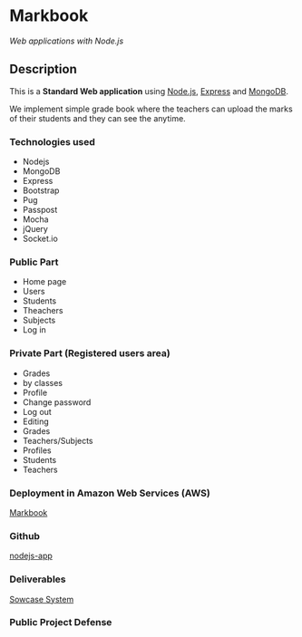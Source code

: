 # Markbook
_Web applications with Node.js_


## Description

This is a **Standard Web application** using [Node.js](http://nodejs.org), [Express](expressjs.com) and [MongoDB](https://www.mongodb.com/).  

We implement simple grade book where the teachers can upload the marks of their students and they can see the anytime. 

### Technologies used

- Nodejs
- MongoDB
- Express
- Bootstrap
- Pug
- Passpost
- Mocha
- jQuery
- Socket.io

### Public Part

- Home page
- Users
 - Students
 - Theachers
 - Subjects
- Log in

### Private Part (Registered users area)

- Grades
 - by classes
- Profile
 - Change password
 - Log out
- Editing
 - Grades
 - Teachers/Subjects
- Profiles
 - Students
 - Teachers

### Deployment in Amazon Web Services (AWS)

[Markbook](http://35.158.179.207/)

###  Github

[nodejs-app](https://github.com/TA-Express2/nodejs-app)


### Deliverables


[Sowcase System](http://best.telerikacademy.com)

### Public Project Defense
